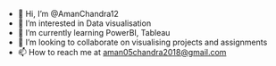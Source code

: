 - 👋 Hi, I’m @AmanChandra12
- 👀 I’m interested in Data visualisation
- 🌱 I’m currently learning PowerBI, Tableau
- 💞️ I’m looking to collaborate on visualising projects and assignments
- 📫 How to reach me at aman05chandra2018@gmail.com

<!---
AmanChandra12/AmanChandra12 is a ✨ special ✨ repository because its `README.md` (this file) appears on your GitHub profile.
You can click the Preview link to take a look at your changes.
--->
